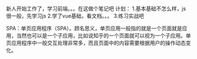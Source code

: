 新人开始工作了，学习前端。。。在这做个笔记吧
计划：
1.基本基础不怎么样，js很一般，先学习js
2.学了vue基础，看文档。。。
3.练习实战吧

SPA：单页应用程序（SPA）。顾名思义，单页应用一般指的就是一个页面就是应用，当然也可以是一个子应用，比如说知乎的一个页面就可以视为一个子应用。单页应用程序中一般交互处理非常多，而且页面中的内容需要根据用户的操作动态变化。
